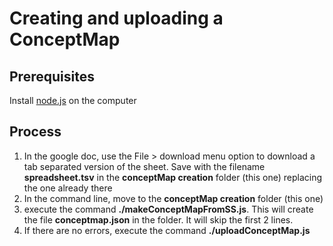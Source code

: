 # Creating and uploading a ConceptMap

## Prerequisites

Install [node.js](https://nodejs.org/en) on the computer

## Process

1. In the google doc, use the File > download menu option to download a tab separated version of the sheet. Save with the filename __spreadsheet.tsv__ in the __conceptMap creation__ folder (this one) replacing the one already there
1. In the command line, move to the __conceptMap creation__ folder (this one)
1. execute the command __./makeConceptMapFromSS.js__. This will create the file __conceptmap.json__ in the folder. It will skip the first 2 lines.
1. If there are no errors, execute the command __./uploadConceptMap.js__
